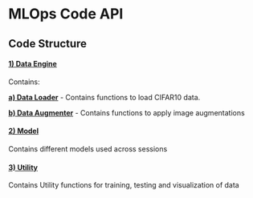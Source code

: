 # MLOps Code API

## Code Structure

#### [1) Data Engine](https://github.com/garima-mahato/ERA_V1/tree/main/gmo/data_engine)

Contains:

<b>[a) Data Loader](https://github.com/garima-mahato/ERA_V1/blob/main/gmo/data_engine/data_loader.py)</b> - Contains functions to load CIFAR10 data.

<b>[b) Data Augmenter](https://github.com/garima-mahato/ERA_V1/blob/main/gmo/data_engine/data_augmenter.py)</b> - Contains functions to apply image augmentations

#### [2) Model](https://github.com/garima-mahato/ERA_V1/blob/main/gmo/model.py)

Contains different models used across sessions

#### [3) Utility](https://github.com/garima-mahato/ERA_V1/blob/main/gmo/utils.py)

Contains Utility functions for training, testing and visualization of data

